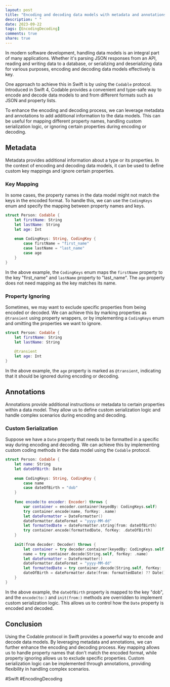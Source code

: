 ```yaml
---
layout: post
title: "Encoding and decoding data models with metadata and annotations using Codable"
description: " "
date: 2023-09-22
tags: [EncodingDecoding]
comments: true
share: true
---
```


In modern software development, handling data models is an integral part of many applications. Whether it's parsing JSON responses from an API, reading and writing data to a database, or serializing and deserializing data for various purposes, encoding and decoding data models effectively is key.

One approach to achieve this in Swift is by using the `Codable` protocol. Introduced in Swift 4, Codable provides a convenient and type-safe way to encode and decode data models to and from different formats such as JSON and property lists.

To enhance the encoding and decoding process, we can leverage metadata and annotations to add additional information to the data models. This can be useful for mapping different property names, handling custom serialization logic, or ignoring certain properties during encoding or decoding.

## Metadata

Metadata provides additional information about a type or its properties. In the context of encoding and decoding data models, it can be used to define custom key mappings and ignore certain properties.

### Key Mapping

In some cases, the property names in the data model might not match the keys in the encoded format. To handle this, we can use the `CodingKeys` enum and specify the mapping between property names and keys.

```swift
struct Person: Codable {
    let firstName: String
    let lastName: String
    let age: Int
    
    enum CodingKeys: String, CodingKey {
        case firstName = "first_name"
        case lastName = "last_name"
        case age
    }
}
```
In the above example, the `CodingKeys` enum maps the `firstName` property to the key "first_name" and `lastName` property to "last_name". The `age` property does not need mapping as the key matches its name.

### Property Ignoring

Sometimes, we may want to exclude specific properties from being encoded or decoded. We can achieve this by marking properties as `@transient` using property wrappers, or by implementing a `CodingKeys` enum and omitting the properties we want to ignore.

```swift
struct Person: Codable {
    let firstName: String
    let lastName: String
    
    @transient
    let age: Int
}
```

In the above example, the `age` property is marked as `@transient`, indicating that it should be ignored during encoding or decoding.

## Annotations

Annotations provide additional instructions or metadata to certain properties within a data model. They allow us to define custom serialization logic and handle complex scenarios during encoding and decoding.

### Custom Serialization

Suppose we have a `Date` property that needs to be formatted in a specific way during encoding and decoding. We can achieve this by implementing custom coding methods in the data model using the `Codable` protocol.

```swift
struct Person: Codable {
    let name: String
    let dateOfBirth: Date
    
    enum CodingKeys: String, CodingKey {
        case name
        case dateOfBirth = "dob"
    }
    
    func encode(to encoder: Encoder) throws {
        var container = encoder.container(keyedBy: CodingKeys.self)
        try container.encode(name, forKey: .name)
        let dateFormatter = DateFormatter()
        dateFormatter.dateFormat = "yyyy-MM-dd"
        let formattedDate = dateFormatter.string(from: dateOfBirth)
        try container.encode(formattedDate, forKey: .dateOfBirth)
    }
    
    init(from decoder: Decoder) throws {
        let container = try decoder.container(keyedBy: CodingKeys.self)
        name = try container.decode(String.self, forKey: .name)
        let dateFormatter = DateFormatter()
        dateFormatter.dateFormat = "yyyy-MM-dd"
        let formattedDate = try container.decode(String.self, forKey: .dateOfBirth)
        dateOfBirth = dateFormatter.date(from: formattedDate) ?? Date()
    }
}
```

In the above example, the `dateOfBirth` property is mapped to the key "dob", and the `encode(to:)` and `init(from:)` methods are overridden to implement custom serialization logic. This allows us to control how the `Date` property is encoded and decoded.

## Conclusion

Using the Codable protocol in Swift provides a powerful way to encode and decode data models. By leveraging metadata and annotations, we can further enhance the encoding and decoding process. Key mapping allows us to handle property names that don't match the encoded format, while property ignoring allows us to exclude specific properties. Custom serialization logic can be implemented through annotations, providing flexibility in handling complex scenarios.

#Swift #EncodingDecoding